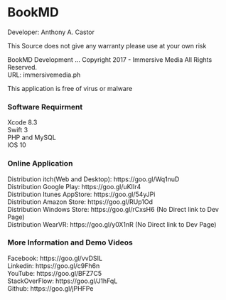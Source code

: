 # BookMD
Developer: Anthony A. Castor

This Source does not give any warranty please use at your own risk </br>

BookMD Development ... Copyright 2017 - Immersive Media All Rights Reserved. </br>
URL: immersivemedia.ph  </br>

This application is free of virus or malware </br>

<h3>Software Requirment </h3>
Xcode 8.3<br/>
Swift 3<br/>
PHP and MySQL<br/>
IOS 10<br/>

<h3>Online Application</h3>
Distribution itch(Web and Desktop): https://goo.gl/Wq1nuD </br>
Distribution Google Play: https://goo.gl/uKIIr4 </br>
Distribution Itunes AppStore: https://goo.gl/54yJPi </br>
Distribution Amazon Store: https://goo.gl/RUp1Od </br>
Distribution Windows Store: https://goo.gl/rCxsH6   (No Direct link to Dev Page) </br>
Distribution WearVR: https://goo.gl/y0X1nR  (No Direct link to Dev Page) </br>

<h3>More Information and Demo Videos </h3>
Facebook: https://goo.gl/vvDSIL </br>
Linkedin: https://goo.gl/c9Fh6n </br>
YouTube: https://goo.gl/BFZ7C5 </br>
StackOverFlow: https://goo.gl/J1hFqL </br>
Github: https://goo.gl/jPHFPe </br></br>
